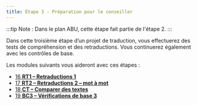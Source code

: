 ```yaml
---
title: Étape 3 - Préparation pour le conseiller
---
```

:::tip
Note : Dans le plan ABU, cette étape fait partie de l'étape 2.
:::

Dans cette troisième étape d’un projet de traduction, vous effectuerez des tests de compréhension et des retraductions. Vous continuerez également avec les contrôles de base.

Les modules suivants vous aideront avec ces étapes :

-   [16 **RT1 – Retraductions 1**](16.BT1.md)
-   [17 **RT2 – Retraductions 2 – mot à mot**](17.BT2.md)
-   [18 **CT – Comparer des textes**](18.CT.md)
-   [19 **BC3 – Vérifications de base 3**](19.BC3.md)
